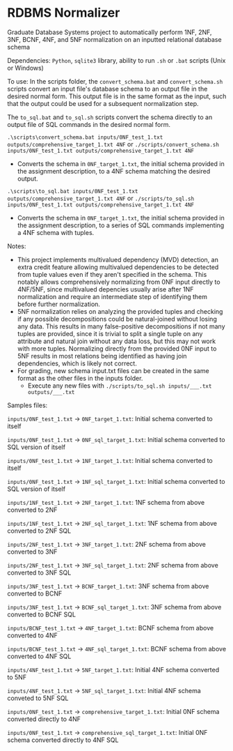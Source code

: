 # RDBMS Normalizer
 Graduate Database Systems project to automatically perform 1NF, 2NF, 3NF, BCNF, 4NF, and 5NF normalization on an inputted relational database schema

Dependencies:
```Python```, ```sqlite3``` library, ability to run ```.sh``` or ```.bat``` scripts (Unix or Windows)

To use:
In the scripts folder, the ```convert_schema.bat``` and ```convert_schema.sh``` scripts convert an input file's database schema to an output file in the desired normal form.
This output file is in the same format as the input, such that the output could be used for a subsequent normalization step.

The ```to_sql.bat``` and ```to_sql.sh``` scripts convert the schema directly to an output file of SQL commands in the desired normal form.

```.\scripts\convert_schema.bat inputs/0NF_test_1.txt outputs/comprehensive_target_1.txt 4NF```
or
```./scripts/convert_schema.sh inputs/0NF_test_1.txt outputs/comprehensive_target_1.txt 4NF```
* Converts the schema in ```0NF_target_1.txt```, the initial schema provided in the assignment description, to a 4NF schema matching the desired output.

```.\scripts\to_sql.bat inputs/0NF_test_1.txt outputs/comprehensive_target_1.txt 4NF```
or
```./scripts/to_sql.sh inputs/0NF_test_1.txt outputs/comprehensive_target_1.txt 4NF```
* Converts the schema in ```0NF_target_1.txt```, the initial schema provided in the assignment description, to a series of SQL commands implementing a 4NF schema with tuples.

Notes:
* This project implements multivalued dependency (MVD) detection, an extra credit feature allowing multivalued dependencies to be detected from tuple values even if they aren't specified in the schema. This notably allows comprehensively normalizing from 0NF input directly to 4NF/5NF, since multivalued depencies usually arise after 1NF normalization and require an intermediate step of identifying them before further normalization.
* 5NF normalization relies on analyzing the provided tuples and checking if any possible decompositions could be natural-joined without losing any data. This results in many false-positive decompositions if not many tuples are provided, since it is trivial to split a single tuple on any attribute and natural join without any data loss, but this may not work with more tuples. Normalizing directly from the provided 0NF input to 5NF results in most relations being identified as having join dependencies, which is likely not correct.
* For grading, new schema input.txt files can be created in the same format as the other files in the inputs folder.
    * Execute any new files with ```./scripts/to_sql.sh inputs/___.txt outputs/___.txt```



Samples files:

```inputs/0NF_test_1.txt``` -> ```0NF_target_1.txt```: Initial schema converted to itself

```inputs/0NF_test_1.txt``` -> ```0NF_sql_target_1.txt```: Initial schema converted to SQL version of itself

```inputs/0NF_test_1.txt``` -> ```1NF_target_1.txt```: Initial schema converted to itself

```inputs/0NF_test_1.txt``` -> ```1NF_sql_target_1.txt```: Initial schema converted to SQL version of itself

```inputs/1NF_test_1.txt``` -> ```2NF_target_1.txt```: 1NF schema from above converted to 2NF

```inputs/1NF_test_1.txt``` -> ```2NF_sql_target_1.txt```: 1NF schema from above converted to 2NF SQL

```inputs/2NF_test_1.txt``` -> ```3NF_target_1.txt```: 2NF schema from above converted to 3NF

```inputs/2NF_test_1.txt``` -> ```3NF_sql_target_1.txt```: 2NF schema from above converted to 3NF SQL

```inputs/3NF_test_1.txt``` -> ```BCNF_target_1.txt```: 3NF schema from above converted to BCNF

```inputs/3NF_test_1.txt``` -> ```BCNF_sql_target_1.txt```: 3NF schema from above converted to BCNF SQL

```inputs/BCNF_test_1.txt``` -> ```4NF_target_1.txt```: BCNF schema from above converted to 4NF

```inputs/BCNF_test_1.txt``` -> ```4NF_sql_target_1.txt```: BCNF schema from above converted to 4NF SQL

```inputs/4NF_test_1.txt``` -> ```5NF_target_1.txt```: Initial 4NF schema converted to 5NF

```inputs/4NF_test_1.txt``` -> ```5NF_sql_target_1.txt```: Initial 4NF schema conveted to 5NF SQL

```inputs/0NF_test_1.txt``` -> ```comprehensive_target_1.txt```: Initial 0NF schema converted directly to 4NF

```inputs/0NF_test_1.txt``` -> ```comprehensive_sql_target_1.txt```: Initial 0NF schema converted directly to 4NF SQL
